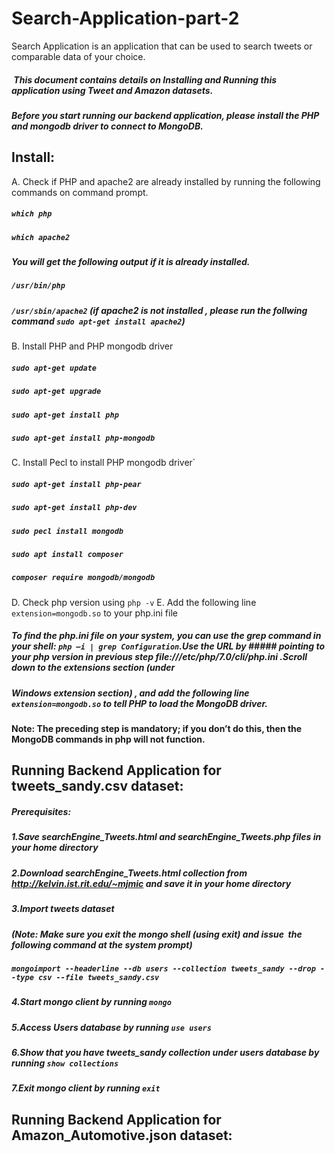 
# Search-Application-part-2
 Search Application is an application that can be used to search tweets or comparable data of your choice.     
#####  This document contains details on Installing and Running this application using Tweet and Amazon datasets.  
#####  Before you start running our backend application, please install the PHP and mongodb driver to connect to MongoDB.
## Install:
A. Check if PHP and apache2 are already installed by running the following commands on command prompt.
##### `which php` 
##### `which apache2`
##### You will get the following output if it is already installed.
##### `/usr/bin/php`
##### `/usr/sbin/apache2` (if apache2 is not installed , please run the follwing command `sudo apt-get install apache2`)
B. Install PHP and PHP mongodb driver
##### `sudo apt-get update`
##### `sudo apt-get upgrade`
##### `sudo apt-get install php`
##### `sudo apt-get install php-mongodb`
C. Install Pecl to install PHP mongodb driver`
##### `sudo apt-get install php-pear`
##### `sudo apt-get install php-dev`
##### `sudo pecl install mongodb`
##### `sudo apt install composer`
##### `composer require mongodb/mongodb`
D. Check php version using `php -v`
E. Add the following line `extension=mongodb.so` to your php.ini file
#####  To find the php.ini file on your system, you can use the grep command in your shell: `php –i | grep Configuration`.Use the URL by #####  pointing to your php version in previous step  file:///etc/php/7.0/cli/php.ini .Scroll down to the extensions section (under 
#####  Windows extension section) , and add the following line `extension=mongodb.so` to tell PHP to load the MongoDB driver.

#### Note: The preceding step is mandatory; if you don’t do this, then the MongoDB commands in php will not function.

## Running Backend Application for tweets_sandy.csv dataset:

##### Prerequisites:
##### 1.Save searchEngine_Tweets.html and searchEngine_Tweets.php files in your home directory 
##### 2.Download searchEngine_Tweets.html collection from http://kelvin.ist.rit.edu/~mjmic and save it in your home directory
##### 3.Import tweets dataset 
##### (Note: Make sure you exit the mongo shell (using exit) and issue  the following command at the system prompt)
##### `mongoimport --headerline --db users --collection tweets_sandy --drop --type csv --file tweets_sandy.csv`  
##### 4.Start mongo client by running `mongo`
##### 5.Access Users database by running `use users`            
##### 6.Show that you have tweets_sandy collection under users database by running `show collections`  
##### 7.Exit mongo client by running `exit` 

## Running Backend Application for Amazon_Automotive.json dataset:





